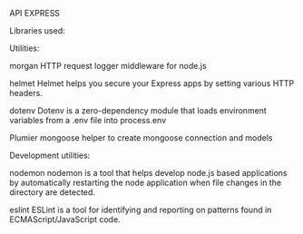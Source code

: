 API EXPRESS

Libraries used:

Utilities:

morgan
HTTP request logger middleware for node.js

helmet
Helmet helps you secure your Express apps by setting various HTTP headers.

dotenv
Dotenv is a zero-dependency module that loads environment variables from a .env file into process.env

Plumier 
mongoose helper to create mongoose connection and models

Development utilities:

nodemon
nodemon is a tool that helps develop node.js based applications by automatically restarting the node application when file changes in the directory are detected.

eslint
ESLint is a tool for identifying and reporting on patterns found in ECMAScript/JavaScript code.
